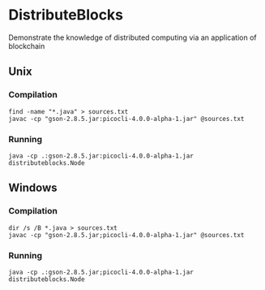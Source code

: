 # DistributeBlocks
Demonstrate the knowledge of distributed computing via an application of blockchain

## Unix
### Compilation
```
find -name "*.java" > sources.txt
javac -cp "gson-2.8.5.jar:picocli-4.0.0-alpha-1.jar" @sources.txt
```
### Running
```
java -cp .:gson-2.8.5.jar:picocli-4.0.0-alpha-1.jar distributeblocks.Node
```

## Windows
### Compilation
```
dir /s /B *.java > sources.txt
javac -cp "gson-2.8.5.jar;picocli-4.0.0-alpha-1.jar" @sources.txt
```
### Running
```
java -cp .:gson-2.8.5.jar;picocli-4.0.0-alpha-1.jar distributeblocks.Node
```
